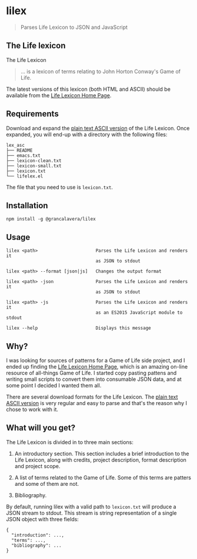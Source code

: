 # lilex

> Parses Life Lexicon to JSON and JavaScript

## The Life lexicon

The Life Lexicon

> ... is a lexicon of terms relating to John Horton Conway's Game of Life.

The latest versions of this lexicon (both HTML and ASCII) should be available from the [Life Lexicon Home Page][life-lexicon].

## Requirements

Download and expand the [plain text ASCII version][life-lexicon-ascii] of the Life Lexicon. Once expanded, you will end-up with a directory with the following files:

```
lex_asc
├── README
├── emacs.txt
├── lexicon-clean.txt
├── lexicon-small.txt
├── lexicon.txt
└── lifelex.el
```

The file that you need to use is `lexicon.txt`.

## Installation

```
npm install -g @grancalavera/lilex
```

## Usage

```
lilex <path>                      Parses the Life Lexicon and renders it
                                  as JSON to stdout

lilex <path> --format [json|js]   Changes the output format

lilex <path> -json                Parses the Life Lexicon and renders it
                                  as JSON to stdout

lilex <path> -js                  Parses the Life Lexicon and renders it
                                  as an ES2015 JavaScript module to stdout

lilex --help                      Displays this message
```

## Why?

I was looking for sources of patterns for a Game of Life side project, and I ended up finding the [Life Lexicon Home Page][life-lexicon], which is an amazing on-line resource of all-things Game of Life. I started copy pasting pattens and writing small scripts to convert them into consumable JSON data, and at some point I decided I wanted them all.

There are several download formats for the Life Lexicon. The [plain text ASCII version][life-lexicon-ascii] is very regular and easy to parse and that's the reason why I chose to work with it.

## What will you get?

The Life Lexicon is divided in to three main sections:

1. An introductory section. This section includes a brief introduction to the Life Lexicon, along with credits, project description, format description and project scope.

1. A list of terms related to the Game of Life. Some of this terms are patters and some of them are not.

1. Bibliography.

By default, running lilex with a valid path to `lexicon.txt` will produce a JSON stream to stdout. This stream is string representation of a single JSON object with three fields:

```
{
  "introduction": ...,
  "terms": ...,
  "bibliography": ...
}
```

[life-lexicon]:http://www.argentum.freeserve.co.uk/lex_home.htm
[life-lexicon-ascii]:http://www.argentum.freeserve.co.uk/lex_asc.zip
